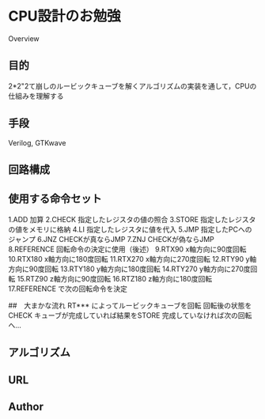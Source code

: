CPU設計のお勉強
====

Overview

## 目的
2*2"2て崩しのルービックキューブを解くアルゴリズムの実装を通して，CPUの仕組みを理解する
## 手段
Verilog, GTKwave
## 回路構成

## 使用する命令セット
1.ADD 加算
2.CHECK 指定したレジスタの値の照合
3.STORE 指定したレジスタの値をメモリに格納
4.LI 指定したレジスタに値を代入
5.JMP 指定したPCへのジャンプ
6.JNZ CHECKが真ならJMP
7.ZNJ CHECKが偽ならJMP
8.REFERENCE 回転命令の決定に使用（後述）
9.RTX90 x軸方向に90度回転
10.RTX180 x軸方向に180度回転
11.RTX270 x軸方向に270度回転
12.RTY90 y軸方向に90度回転
13.RTY180 y軸方向に180度回転
14.RTY270 y軸方向に270度回転
15.RTZ90 z軸方向に90度回転
16.RTZ180 z軸方向に180度回転
17.REFERENCE で次の回転命令を決定

##　大まかな流れ
RT*** によってルービックキューブを回転
回転後の状態をCHECK
キューブが完成していれば結果をSTORE
完成していなければ次の回転へ...

## アルゴリズム


## URL


## Author


